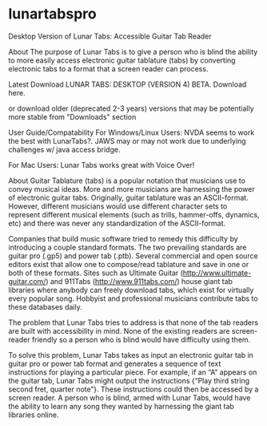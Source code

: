 # lunartabspro
Desktop Version of Lunar Tabs: Accessible Guitar Tab Reader

About
The purpose of Lunar Tabs is to give a person who is blind the ability to more easily access electronic guitar tablature (tabs) by converting electronic tabs to a format that a screen reader can process.

Latest Download
LUNAR TABS: DESKTOP (VERSION 4) BETA. Download here.

or download older (deprecated 2-3 years) versions that may be potentially more stable from "Downloads" section

User Guide/Compatability
For Windows/Linux Users: NVDA seems to work the best with LunarTabs?. JAWS may or may not work due to underlying challenges w/ java access bridge.

For Mac Users: Lunar Tabs works great with Voice Over!

About
Guitar Tablature (tabs) is a popular notation that musicians use to convey musical ideas. More and more musicians are harnessing the power of electronic guitar tabs. Originally, guitar tablature was an ASCII-format. However, different musicians would use different character sets to represent different musical elements (such as trills, hammer-offs, dynamics, etc) and there was never any standardization of the ASCII-format.

Companies that build music software tried to remedy this difficulty by introducing a couple standard formats. The two prevailing standards are guitar pro (.gp5) and power tab (.ptb). Several commercial and open source editors exist that allow one to compose/read tablature and save in one or both of these formats. Sites such as Ultimate Guitar (http://www.ultimate-guitar.com/) and 911Tabs (http://www.911tabs.com/) house giant tab libraries where anybody can freely download tabs, which exist for virtually every popular song. Hobbyist and professional musicians contribute tabs to these databases daily.

The problem that Lunar Tabs tries to address is that none of the tab readers are built with accessibility in mind. None of the existing readers are screen-reader friendly so a person who is blind would have difficulty using them.

To solve this problem, Lunar Tabs takes as input an electronic guitar tab in guitar pro or power tab format and generates a sequence of text instructions for playing a particular piece. For example, if an “A” appears on the guitar tab, Lunar Tabs might output the instructions {“Play third string second fret, quarter note”}. These instructions could then be accessed by a screen reader. A person who is blind, armed with Lunar Tabs, would have the ability to learn any song they wanted by harnessing the giant tab libraries online.
